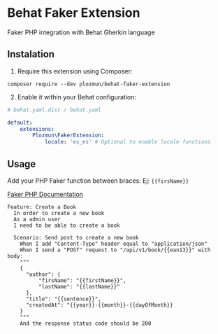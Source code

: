 # Behat Faker Extension

Faker PHP integration with Behat Gherkin language

## Instalation

1. Require this extension using Composer:
```shell script
composer require --dev plozmun/behat-faker-extension
```

2. Enable it within your Behat configuration:

```yaml
# behat.yaml.dist / behat.yaml

default:
    extensions:
        Plozmun\FakerExtension:
            locale: 'es_es' # Optional to enable locale functions
```

## Usage 

Add your PHP Faker function between braces: Ej: `{{firsName}}`

[Faker PHP Documentation](https://fakerphp.github.io/)

```gherkin
Feature: Create a Book
  In order to create a new book
  As a admin user
  I need to be able to create a book

  Scenario: Send post to create a new book
    When I add "Content-Type" header equal to "application/json"
    When I send a "POST" request to "/api/v1/book/{{ean13}}" with body:
    """
    {
      "author": {
          "firsName": "{{firstName}}",
          "lastName": "{{lastName}}"
      },
      "title": "{{sentence}}",
      "createdAt": "{{year}}-{{month}}-{{dayOfMonth}}
    }
    """
    And the response status code should be 200
```